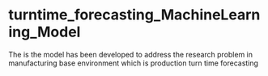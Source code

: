 # turntime_forecasting_MachineLearning_Model
The is the model has been developed to address the research problem in manufacturing base environment which is production turn time forecasting
